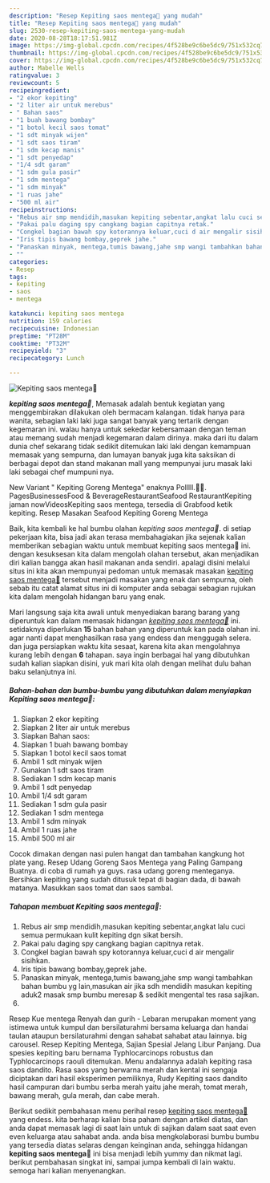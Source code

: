 ```yaml
---
description: "Resep Kepiting saos mentega🦀 yang mudah"
title: "Resep Kepiting saos mentega🦀 yang mudah"
slug: 2530-resep-kepiting-saos-mentega-yang-mudah
date: 2020-08-28T18:17:51.981Z
image: https://img-global.cpcdn.com/recipes/4f528be9c6be5dc9/751x532cq70/kepiting-saos-mentega🦀-foto-resep-utama.jpg
thumbnail: https://img-global.cpcdn.com/recipes/4f528be9c6be5dc9/751x532cq70/kepiting-saos-mentega🦀-foto-resep-utama.jpg
cover: https://img-global.cpcdn.com/recipes/4f528be9c6be5dc9/751x532cq70/kepiting-saos-mentega🦀-foto-resep-utama.jpg
author: Mabelle Wells
ratingvalue: 3
reviewcount: 5
recipeingredient:
- "2 ekor kepiting"
- "2 liter air untuk merebus"
- " Bahan saos"
- "1 buah bawang bombay"
- "1 botol kecil saos tomat"
- "1 sdt minyak wijen"
- "1 sdt saos tiram"
- "1 sdm kecap manis"
- "1 sdt penyedap"
- "1/4 sdt garam"
- "1 sdm gula pasir"
- "1 sdm mentega"
- "1 sdm minyak"
- "1 ruas jahe"
- "500 ml air"
recipeinstructions:
- "Rebus air smp mendidih,masukan kepiting sebentar,angkat lalu cuci semua permukaan kulit kepiting dgn sikat bersih."
- "Pakai palu daging spy cangkang bagian capitnya retak."
- "Congkel bagian bawah spy kotorannya keluar,cuci d air mengalir sisihkan."
- "Iris tipis bawang bombay,geprek jahe."
- "Panaskan minyak, mentega,tumis bawang,jahe smp wangi tambahkan bahan bumbu yg lain,masukan air jika sdh mendidih masukan kepiting aduk2 masak smp bumbu meresap &amp; sedikit mengental tes rasa sajikan."
- ""
categories:
- Resep
tags:
- kepiting
- saos
- mentega

katakunci: kepiting saos mentega 
nutrition: 159 calories
recipecuisine: Indonesian
preptime: "PT28M"
cooktime: "PT32M"
recipeyield: "3"
recipecategory: Lunch

---
```



![Kepiting saos mentega🦀](https://img-global.cpcdn.com/recipes/4f528be9c6be5dc9/751x532cq70/kepiting-saos-mentega🦀-foto-resep-utama.jpg)

<b><i>kepiting saos mentega🦀</i></b>, Memasak adalah bentuk kegiatan yang menggembirakan dilakukan oleh bermacam kalangan. tidak hanya para wanita, sebagian laki laki juga sangat banyak yang tertarik dengan kegemaran ini. walau hanya untuk sekedar kebersamaan dengan teman atau memang sudah menjadi kegemaran dalam dirinya. maka dari itu dalam dunia chef sekarang tidak sedikit ditemukan laki laki dengan kemampuan memasak yang sempurna, dan lumayan banyak juga kita saksikan di berbagai depot dan stand makanan mall yang mempunyai juru masak laki laki sebagai chef mumpuni nya.

New Variant &#34; Kepiting Goreng Mentega&#34; enaknya Polllll.🦀😚. PagesBusinessesFood &amp; BeverageRestaurantSeafood RestaurantKepiting jaman nowVideosKepiting saos mentega, tersedia di Grabfood ketik kepiting. Resep Masakan Seafood Kepiting Goreng Mentega

Baik, kita kembali ke hal bumbu olahan <i>kepiting saos mentega🦀</i>. di setiap pekerjaan kita, bisa jadi akan terasa membahagiakan jika sejenak kalian memberikan sebagian waktu untuk membuat kepiting saos mentega🦀 ini. dengan kesuksesan kita dalam mengolah olahan tersebut, akan menjadikan diri kalian bangga akan hasil makanan anda sendiri. apalagi disini melalui situs ini kita akan mempunyai pedoman untuk memasak masakan <u>kepiting saos mentega🦀</u> tersebut menjadi masakan yang enak dan sempurna, oleh sebab itu catat alamat situs ini di komputer anda sebagai sebagian rujukan kita dalam mengolah hidangan baru yang enak.


Mari langsung saja kita awali untuk menyediakan barang barang yang diperuntuk kan dalam memasak hidangan <u><i>kepiting saos mentega🦀</i></u> ini. setidaknya diperlukan <b>15</b> bahan bahan yang diperuntuk kan pada olahan ini. agar nanti dapat menghasilkan rasa yang endess dan menggugah selera. dan juga persiapkan waktu kita sesaat, karena kita akan mengolahnya kurang lebih dengan <b>6</b> tahapan. saya ingin berbagai hal yang dibutuhkan sudah kalian siapkan disini, yuk mari kita olah dengan melihat dulu bahan baku selanjutnya ini.

<!--inarticleads1-->

##### Bahan-bahan dan bumbu-bumbu yang dibutuhkan dalam menyiapkan Kepiting saos mentega🦀:

1. Siapkan 2 ekor kepiting
1. Siapkan 2 liter air untuk merebus
1. Siapkan  Bahan saos:
1. Siapkan 1 buah bawang bombay
1. Siapkan 1 botol kecil saos tomat
1. Ambil 1 sdt minyak wijen
1. Gunakan 1 sdt saos tiram
1. Sediakan 1 sdm kecap manis
1. Ambil 1 sdt penyedap
1. Ambil 1/4 sdt garam
1. Sediakan 1 sdm gula pasir
1. Sediakan 1 sdm mentega
1. Ambil 1 sdm minyak
1. Ambil 1 ruas jahe
1. Ambil 500 ml air


Cocok dimakan dengan nasi pulen hangat dan tambahan kangkung hot plate yang. Resep Udang Goreng Saos Mentega yang Paling Gampang Buatnya. di coba di rumah ya guys. rasa udang goreng menteganya. Bersihkan kepiting yang sudah ditusuk tepat di bagian dada, di bawah matanya. Masukkan saos tomat dan saos sambal. 

<!--inarticleads2-->

##### Tahapan membuat Kepiting saos mentega🦀:

1. Rebus air smp mendidih,masukan kepiting sebentar,angkat lalu cuci semua permukaan kulit kepiting dgn sikat bersih.
1. Pakai palu daging spy cangkang bagian capitnya retak.
1. Congkel bagian bawah spy kotorannya keluar,cuci d air mengalir sisihkan.
1. Iris tipis bawang bombay,geprek jahe.
1. Panaskan minyak, mentega,tumis bawang,jahe smp wangi tambahkan bahan bumbu yg lain,masukan air jika sdh mendidih masukan kepiting aduk2 masak smp bumbu meresap &amp; sedikit mengental tes rasa sajikan.
1. 


Resep Kue mentega Renyah dan gurih - Lebaran merupakan moment yang istimewa untuk kumpul dan bersilaturahmi bersama keluarga dan handai taulan ataupun bersilaturahmi dengan sahabat sahabat atau lainnya. big carousel. Resep Kepiting Mentega, Sajian Spesial Jelang Libur Panjang. Dua spesies kepiting baru bernama Typhlocarcinops robustus dan Typhlocarcinops raouli ditemukan. Menu andalannya adalah kepiting rasa saos dandito. Rasa saos yang berwarna merah dan kental ini sengaja diciptakan dari hasil eksperimen pemiliknya, Rudy Kepiting saos dandito hasil campuran dari bumbu serba merah yaitu jahe merah, tomat merah, bawang merah, gula merah, dan cabe merah. 

Berikut sedikit pembahasan menu perihal resep <u>kepiting saos mentega🦀</u> yang endess. kita berharap kalian bisa paham dengan artikel diatas, dan anda dapat memasak lagi di saat lain untuk di sajikan dalam saat saat even even keluarga atau sahabat anda. anda bisa mengkolaborasi bumbu bumbu yang tersedia diatas selaras dengan keinginan anda, sehingga hidangan <b>kepiting saos mentega🦀</b> ini bisa menjadi lebih yummy dan nikmat lagi. berikut pembahasan singkat ini, sampai jumpa kembali di lain waktu. semoga hari kalian menyenangkan.
